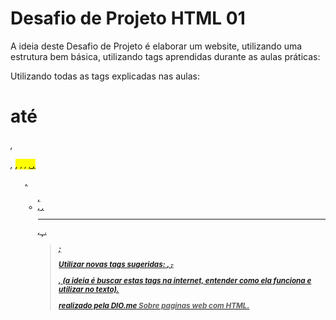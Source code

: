 
# Desafio de Projeto HTML 01

A ideia deste Desafio de Projeto é elaborar um website, utilizando uma estrutura bem básica, utilizando tags aprendidas durante as aulas práticas:
 
Utilizando todas as tags explicadas nas aulas: <h1> até <h6>, <p>, <mark>, <small>, <i>, <u>, <strong>, <ol>, <ul>, <li>, <a>, <hr>, <sub>, <sup>, <blockquote>;

Utilizar novas tags sugeridas: <font>, <del>, <p>, <abbr> (a ideia é buscar estas tags na internet, entender como ela funciona e utilizar no texto).

realizado pela [DIO.me](https://www.dio.me/) Sobre paginas web com HTML.
